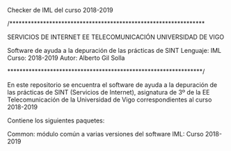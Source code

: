 
Checker de IML del curso 2018-2019

/****************************************************************

SERVICIOS DE INTERNET 
EE TELECOMUNICACIÓN 
UNIVERSIDAD DE VIGO 

Software de ayuda a la depuración de las prácticas de SINT Lenguaje: IML 
Curso: 2018-2019 
Autor: Alberto Gil Solla 

****************************************************************/

En este repositorio se encuentra el software de ayuda a la depuración de las prácticas de SINT (Servicios de Internet), asignatura de 3º de la EE Telecomunicación de la Universidad de Vigo correspondientes al curso 2018-2019

Contiene los siguientes paquetes:

Common: módulo común a varias versiones del software 
IML: Curso 2018-2019
